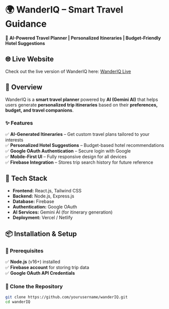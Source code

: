# 🌍 WanderIQ – Smart Travel Guidance  
🚀 **AI-Powered Travel Planner | Personalized Itineraries | Budget-Friendly Hotel Suggestions**  

## 🌐 Live Website  
Check out the live version of WanderIQ here: [WanderIQ Live](https://aitripplaner.vercel.app/)  

## 📌 Overview  
WanderIQ is a **smart travel planner** powered by **AI (Gemini AI)** that helps users generate **personalized trip itineraries** based on their **preferences, budget, and travel companions**.  

### ✨ Features  
✅ **AI-Generated Itineraries** – Get custom travel plans tailored to your interests  
✅ **Personalized Hotel Suggestions** – Budget-based hotel recommendations  
✅ **Google OAuth Authentication** – Secure login with Google  
✅ **Mobile-First UI** – Fully responsive design for all devices  
✅ **Firebase Integration** – Stores trip search history for future reference  

## 🚀 Tech Stack  
- **Frontend:** React.js, Tailwind CSS  
- **Backend:** Node.js, Express.js  
- **Database:** Firebase  
- **Authentication:** Google OAuth  
- **AI Services:** Gemini AI (for itinerary generation)  
- **Deployment:** Vercel / Netlify  

## 📦 Installation & Setup  
### 🔹 Prerequisites  
✅ **Node.js** (v16+) installed  
✅ **Firebase account** for storing trip data  
✅ **Google OAuth API Credentials**  

### 🔹 Clone the Repository  
```sh
git clone https://github.com/yourusername/wanderIQ.git
cd wanderIQ
